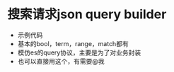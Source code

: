# 搜索请求json query builder
- 示例代码
- 基本的bool，term，range，match都有
- 模仿es的query协议，主要是为了对业务封装
- 也可以直接用这个，有需要@我
